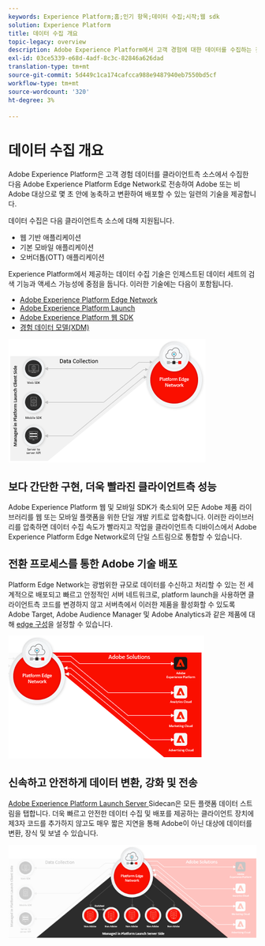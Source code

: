 ```yaml
---
keywords: Experience Platform;홈;인기 항목;데이터 수집;시작;웹 sdk
solution: Experience Platform
title: 데이터 수집 개요
topic-legacy: overview
description: Adobe Experience Platform에서 고객 경험에 대한 데이터를 수집하는 것과 관련된 다양한 기술에 대해 알아봅니다.
exl-id: 03ce5339-e68d-4adf-8c3c-82846a626dad
translation-type: tm+mt
source-git-commit: 5d449c1ca174cafcca988e9487940eb7550bd5cf
workflow-type: tm+mt
source-wordcount: '320'
ht-degree: 3%

---
```


# 데이터 수집 개요

Adobe Experience Platform은 고객 경험 데이터를 클라이언트측 소스에서 수집한 다음 Adobe Experience Platform Edge Network로 전송하여 Adobe 또는 비Adobe 대상으로 몇 초 안에 농축하고 변환하여 배포할 수 있는 일련의 기술을 제공합니다.

데이터 수집은 다음 클라이언트측 소스에 대해 지원됩니다.

* 웹 기반 애플리케이션
* 기본 모바일 애플리케이션
* 오버더톱(OTT) 애플리케이션

Experience Platform에서 제공하는 데이터 수집 기술은 인제스트된 데이터 세트의 검색 기능과 액세스 가능성에 중점을 둡니다. 이러한 기술에는 다음이 포함됩니다.

* [Adobe Experience Platform Edge Network](https://experienceleague.adobe.com/docs/web-sdk-learn/tutorials/introduction-to-web-sdk-and-edge-network.html)
* [Adobe Experience Platform Launch](https://adobe.com/go/launch_help_en)
* [Adobe Experience Platform 웹 SDK](../edge/home.md)
* [경험 데이터 모델(XDM)](../xdm/home.md)

![](./images/Collection.png)

## 보다 간단한 구현, 더욱 빨라진 클라이언트측 성능

Adobe Experience Platform 웹 및 모바일 SDK가 축소되어 모든 Adobe 제품 라이브러리를 웹 또는 모바일 플랫폼을 위한 단일 개발 키트로 압축합니다. 이러한 라이브러리를 압축하면 데이터 수집 속도가 빨라지고 작업을 클라이언트측 디바이스에서 Adobe Experience Platform Edge Network로의 단일 스트림으로 통합할 수 있습니다.

## 전환 프로세스를 통한 Adobe 기술 배포

Platform Edge Network는 광범위한 규모로 데이터를 수신하고 처리할 수 있는 전 세계적으로 배포되고 빠르고 안정적인 서버 네트워크로, platform launch을 사용하면 클라이언트측 코드를 변경하지 않고 서버측에서 이러한 제품을 활성화할 수 있도록 Adobe Target, Adobe Audience Manager 및 Adobe Analytics과 같은 제품에 대해 [edge 구성](../edge/fundamentals/edge-configuration.md)을 설정할 수 있습니다.

![](./images/deploy.png)

## 신속하고 안전하게 데이터 변환, 강화 및 전송

[Adobe Experience Platform Launch Server ](https://experienceleague.adobe.com/docs/launch/using/server-side-info/server-side-overview.html) Sidecan은 모든 플랫폼 데이터 스트림을 탭합니다. 더욱 빠르고 안전한 데이터 수집 및 배포를 제공하는 클라이언트 장치에 제3자 코드를 추가하지 않고도 매우 짧은 지연을 통해 Adobe이 아닌 대상에 데이터를 변환, 장식 및 보낼 수 있습니다.

![](./images/launch.png)
